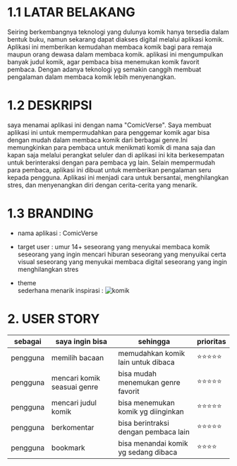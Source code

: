 # 1.1 LATAR BELAKANG

Seiring berkembangnya teknologi yang dulunya komik hanya tersedia dalam bentuk buku, namun sekarang dapat diakses digital melalui aplikasi komik. Aplikasi ini memberikan kemudahan membaca komik bagi para remaja maupun orang dewasa dalam membaca komik. aplikasi ini mengumpulkan banyak judul komik, agar pembaca bisa menemukan komik favorit pembaca. Dengan adanya teknologi yg semakin canggih membuat pengalaman dalam membaca komik lebih menyenangkan.

# 1.2 DESKRIPSI

saya menamai aplikasi ini dengan nama "ComicVerse". Saya membuat aplikasi ini untuk mempermudahkan para penggemar komik agar bisa dengan mudah dalam membaca komik dari berbagai genre.Ini memungkinkan para pembaca untuk menikmati komik di mana saja dan kapan saja melalui perangkat seluler dan di aplikasi ini kita berkesempatan untuk berinteraksi dengan para pembaca yg lain. Selain mempermudah para pembaca, aplikasi ini dibuat untuk memberikan pengalaman seru kepada pengguna. Aplikasi ini  menjadi cara untuk bersantai, menghilangkan stres, dan menyenangkan diri dengan cerita-cerita yang menarik.

# 1.3 BRANDING

- nama aplikasi : ComicVerse
- target user :
    umur 14+
    seseorang yang menyukai membaca komik
    seseorang yang ingin mencari hiburan
    seseorang yang menyuikai certa visual
    seseorang yang menyukai membaca digital
    seseorang yang ingin menghilangkan stres

- theme  
    sederhana
    menarik
    inspirasi :
    ![komik](https://image.winudf.com/v2/image1/Y29tLmtvbWlrdWNvbS5teWFwcF9zY3JlZW5fMF8xNjc1MDY2Mjc5XzAyOA/screen-0.webp?fakeurl=1&type=.webp)

# 2. USER STORY

sebagai | saya ingin bisa | sehingga | prioritas
---|---|---|---
pengguna | memilih bacaan | memudahkan komik lain untuk dibaca | ⭐⭐⭐⭐⭐
pengguna | mencari komik seasuai genre | bisa mudah menemukan genre favorit |⭐⭐⭐⭐⭐
pengguna | mencari judul komik | bisa menemukan komik yg diinginkan| ⭐⭐⭐⭐⭐
pengguna | berkomentar| bisa berintraksi dengan pembaca lain| ⭐⭐⭐⭐⭐
pengguna| bookmark | bisa menandai komik yg sedang dibaca| ⭐⭐⭐⭐
